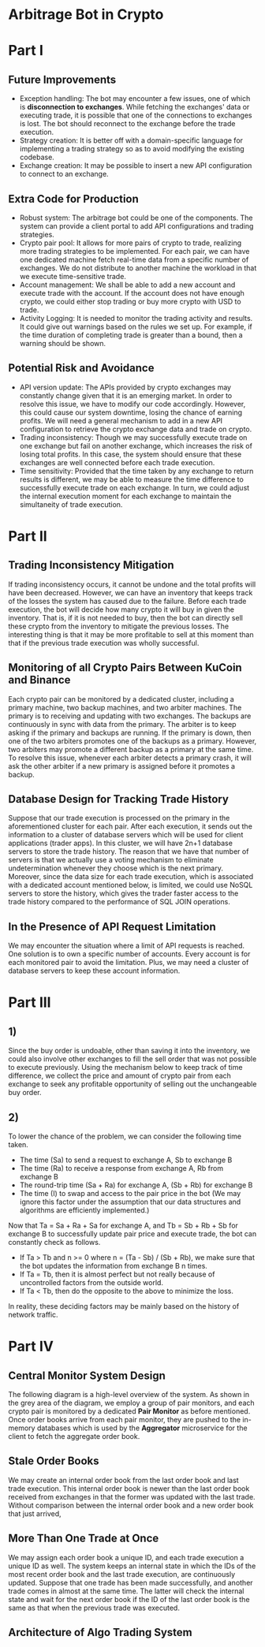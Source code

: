# Arbitrage Bot in Crypto

# Part I

## Future Improvements
* Exception handling: The bot may encounter a few issues, one of which is **disconnection to exchanges**. While fetching the exchanges' data or executing trade, it is possible that one of the connections to exchanges is lost. The bot should reconnect to the exchange before the trade execution.
* Strategy creation: It is better off with a domain-specific language for implementing a trading strategy so as to avoid modifying the existing codebase.
* Exchange creation: It may be possible to insert a new API configuration to connect to an exchange.

## Extra Code for Production
* Robust system: The arbitrage bot could be one of the components. The system can provide a client portal to add API configurations and trading strategies.
* Crypto pair pool: It allows for more pairs of crypto to trade, realizing more trading strategies to be implemented. For each pair, we can have one dedicated machine fetch real-time data from a specific number of exchanges. We do not distribute to another machine the workload in that we execute time-sensitive trade.
* Account management: We shall be able to add a new account and execute trade with the account. If the account does not have enough crypto, we could either stop trading or buy more crypto with USD to trade.
* Activity Logging: It is needed to monitor the trading activity and results. It could give out warnings based on the rules we set up. For example, if the time duration of completing trade is greater than a bound, then a warning should be shown.

## Potential Risk and Avoidance
* API version update: The APIs provided by crypto exchanges may constantly change given that it is an emerging market. In order to resolve this issue, we have to modify our code accordingly. However, this could cause our system downtime, losing the chance of earning profits. We will need a general mechanism to add in a new API configuration to retrieve the crypto exchange data and trade on crypto.
* Trading inconsistency: Though we may successfully execute trade on one exchange but fail on another exchange, which increases the risk of losing total profits. In this case, the system should ensure that these exchanges are well connected before each trade execution.
* Time sensitivity: Provided that the time taken by any exchange to return results is different, we may be able to measure the time difference to successfully execute trade on each exchange. In turn, we could adjust the internal execution moment for each exchange to maintain the simultaneity of trade execution.

# Part II

## Trading Inconsistency Mitigation
If trading inconsistency occurs, it cannot be undone and the total profits will have been decreased. However, we can have an inventory that keeps track of the losses the system has caused due to the failure. Before each trade execution, the bot will decide how many crypto it will buy in given the inventory. That is, if it is not needed to buy, then the bot can directly sell these crypto from the inventory to mitigate the previous losses. The interesting thing is that it may be more profitable to sell at this moment than that if the previous trade execution was wholly successful.

## Monitoring of all Crypto Pairs Between KuCoin and Binance
Each crypto pair can be monitored by a dedicated cluster, including a primary machine, two backup machines, and two arbiter machines. The primary is to receiving and updating with two exchanges. The backups are continuously in sync with data from the primary. The arbiter is to keep asking if the primary and backups are running. If the primary is down, then one of the two arbiters promotes one of the backups as a primary. However, two arbiters may promote a different backup as a primary at the same time. To resolve this issue, whenever each arbiter detects a primary crash, it will ask the other arbiter if a new primary is assigned before it promotes a backup.

## Database Design for Tracking Trade History
Suppose that our trade execution is processed on the primary in the aforementioned cluster for each pair. After each execution, it sends out the information to a cluster of database servers which will be used for client applications (trader apps). In this cluster, we will have 2n+1 database servers to store the trade history. The reason that we have that number of servers is that we actually use a voting mechanism to eliminate undetermination whenever they choose which is the next primary. Moreover, since the data size for each trade execution, which is associated with a dedicated account mentioned below, is limited, we could use NoSQL servers to store the history, which gives the trader faster access to the trade history compared to the performance of SQL JOIN operations.

## In the Presence of API Request Limitation
We may encounter the situation where a limit of API requests is reached. One solution is to own a specific number of accounts. Every account is for each monitored pair to avoid the limitation. Plus, we may need a cluster of database servers to keep these account information.

# Part III

## 1)
Since the buy order is undoable, other than saving it into the inventory, we could also involve other exchanges to fill the sell order that was not possible to execute previously. Using the mechanism below to keep track of time difference, we collect the price and amount of crypto pair from each exchange to seek any profitable opportunity of selling out the unchangeable buy order.
## 2)
To lower the chance of the problem, we can consider the following time taken.
- The time (Sa) to send a request to exchange A, Sb to exchange B
- The time (Ra) to receive a response from exchange A, Rb from exchange B
- The round-trip time (Sa + Ra) for exchange A, (Sb + Rb) for exchange B
- The time (I) to swap and access to the pair price in the bot (We may ignore this factor under the assumption that our data structures and algorithms are efficiently implemented.)

Now that Ta = Sa + Ra + Sa for exchange A, and Tb = Sb + Rb + Sb for exchange B to successfully update pair price and execute trade, the bot can constantly check as follows.
- If Ta > Tb and n >= 0 where n = (Ta - Sb) / (Sb + Rb), we make sure that the bot updates the information from exchange B n times.
- If Ta = Tb, then it is almost perfect but not really because of uncontrolled factors from the outside world.
- If Ta < Tb, then do the opposite to the above to minimize the loss.

In reality, these deciding factors may be mainly based on the history of network traffic.

# Part IV

## Central Monitor System Design
The following diagram is a high-level overview of the system. As shown in the grey area of the diagram, we employ a group of pair monitors, and each crypto pair is monitored by a dedicated **Pair Monitor** as before mentioned. Once order books arrive from each pair monitor, they are pushed to the in-memory databases which is used by the **Aggregator** microservice for the client to fetch the aggregate order book.

## Stale Order Books
We may create an internal order book from the last order book and last trade execution. This internal order book is newer than the last order book received from exchanges in that the former was updated with the last trade. Without comparison between the internal order book and a new order book that just arrived,

## More Than One Trade at Once
We may assign each order book a unique ID, and each trade execution a unique ID as well. The system keeps an internal state in which the IDs of the most recent order book and the last trade execution, are continuously updated. Suppose that one trade has been made successfully, and another trade comes in almost at the same time. The latter will check the internal state and wait for the next order book if the ID of the last order book is the same as that when the previous trade was executed.

## Architecture of Algo Trading System
